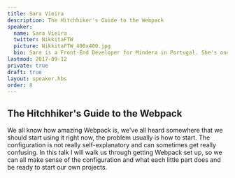```yaml
---
title: Sara Vieira
description: The Hitchhiker's Guide to the Webpack
speaker:
  name: Sara Vieira
  twitter: NikkitaFTW
  picture: NikkitaFTW_400x400.jpg
  bio: Sara is a Front-End Developer for Mindera in Portugal. She's one of those few people in the world who love what they do and believe that the internet is something we are building and making better on a daily basis - may that be through education websites or simply by creating useful one page applications. She is also a blogger on the weekend and has her work featured on Developer Drive and Webdesigner Depot. When she isn't on the internet she's a total TV Show addict and video game lover.
lastmod: 2017-09-12
private: true
draft: true
layout: speaker.hbs
order: 8
---
```


## The Hitchhiker's Guide to the Webpack

We all know how amazing Webpack is, we've all heard somewhere that we should start using it right now, the problem usually is how to start. The configuration is not really self-explanatory and can sometimes get really confusing. In this talk I will walk us through getting Webpack set up, so we can all make sense of the configuration and what each little part does and be ready to start our own projects.
